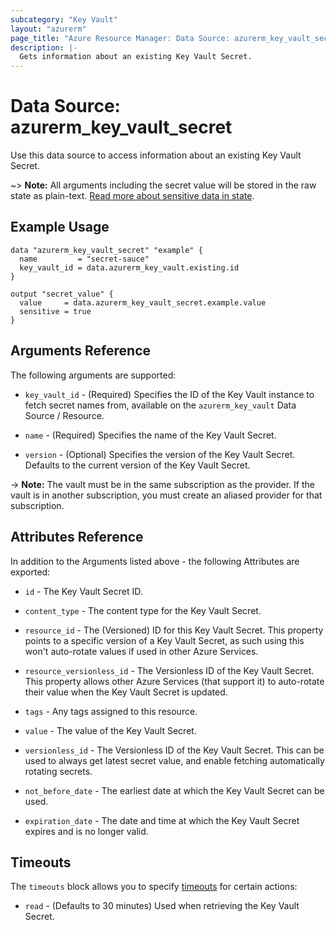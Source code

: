 ```yaml
---
subcategory: "Key Vault"
layout: "azurerm"
page_title: "Azure Resource Manager: Data Source: azurerm_key_vault_secret"
description: |-
  Gets information about an existing Key Vault Secret.
---
```


# Data Source: azurerm_key_vault_secret

Use this data source to access information about an existing Key Vault Secret.

~> **Note:** All arguments including the secret value will be stored in the raw state as plain-text.
[Read more about sensitive data in state](/docs/state/sensitive-data.html).

## Example Usage

```hcl
data "azurerm_key_vault_secret" "example" {
  name         = "secret-sauce"
  key_vault_id = data.azurerm_key_vault.existing.id
}

output "secret_value" {
  value     = data.azurerm_key_vault_secret.example.value
  sensitive = true
}
```

## Arguments Reference

The following arguments are supported:

* `key_vault_id` - (Required)  Specifies the ID of the Key Vault instance to fetch secret names from, available on the `azurerm_key_vault` Data Source / Resource.

* `name` - (Required) Specifies the name of the Key Vault Secret.

* `version` - (Optional) Specifies the version of the Key Vault Secret. Defaults to the current version of the Key Vault Secret.

-> **Note:** The vault must be in the same subscription as the provider. If the vault is in another subscription, you must create an aliased provider for that subscription.

## Attributes Reference

In addition to the Arguments listed above - the following Attributes are exported:

* `id` - The Key Vault Secret ID.

* `content_type` - The content type for the Key Vault Secret.

* `resource_id` - The (Versioned) ID for this Key Vault Secret. This property points to a specific version of a Key Vault Secret, as such using this won't auto-rotate values if used in other Azure Services.

* `resource_versionless_id` - The Versionless ID of the Key Vault Secret. This property allows other Azure Services (that support it) to auto-rotate their value when the Key Vault Secret is updated.

* `tags` - Any tags assigned to this resource.

* `value` - The value of the Key Vault Secret.

* `versionless_id` - The Versionless ID of the Key Vault Secret. This can be used to always get latest secret value, and enable fetching automatically rotating secrets.

* `not_before_date` - The earliest date at which the Key Vault Secret can be used.

* `expiration_date` - The date and time at which the Key Vault Secret expires and is no longer valid.

## Timeouts

The `timeouts` block allows you to specify [timeouts](https://www.terraform.io/language/resources/syntax#operation-timeouts) for certain actions:

* `read` - (Defaults to 30 minutes) Used when retrieving the Key Vault Secret.
